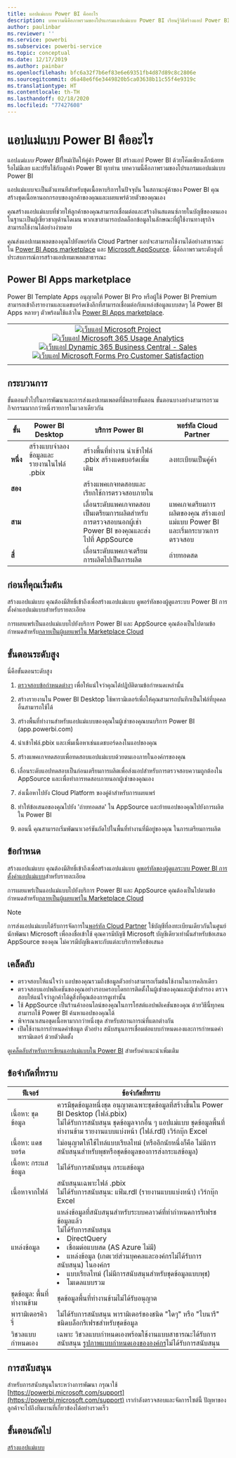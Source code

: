 ```yaml
---
title: แอปแม่แบบ Power BI คืออะไร
description: บทความนี้คือภาพรวมของโปรแกรมแอปแม่แบบ Power BI เรียนรู้วิธีสร้างแอป Power BI ด้วยโค๊ดเพียงเล็กน้อยหรือไม่มีเลย และปรับใช้กับลูกค้า Power BI ทุกท่าน
author: paulinbar
ms.reviewer: ''
ms.service: powerbi
ms.subservice: powerbi-service
ms.topic: conceptual
ms.date: 12/17/2019
ms.author: painbar
ms.openlocfilehash: bfc6a32f7b6ef83e6e69351fb4d87d89c8c2806e
ms.sourcegitcommit: d6a48e6f6e3449820b5ca03638b11c55f4e9319c
ms.translationtype: HT
ms.contentlocale: th-TH
ms.lasthandoff: 02/18/2020
ms.locfileid: "77427608"
---
```

# <a name="what-are-power-bi-template-apps"></a>แอปแม่แบบ Power BI คืออะไร

แอป*แม่แบบ Power BI*ใหม่เปิดให้คู่ค้า Power BI สร้างแอป Power BI ด้วยโค๊ดเพียงเล็กน้อยหรือไม่มีเลย และปรับใช้กับลูกค้า Power BI ทุกท่าน  บทความนี้คือภาพรวมของโปรแกรมแอปแม่แบบ Power BI

แอปแม่แบบจะเป็นตัวแทนทีสำหรับชุดเนื้อหาบริการในปัจจุบัน ในสถานะคู่ค้าของ Power BI คุณสร้างชุดเนื้อหานอกกรอบของลูกค้าของคุณและเผยแพร่ด้วยตัวของคุณเอง  

คุณสร้างแอปแม่แบบที่ช่วยให้ลูกค้าของคุณสามารถเชื่อมต่อและสร้างอินสแตนซ์ภายในบัญชีของตนเอง ในฐานะเป็นผู้เชี่ยวชาญด้านโดเมน พวกเขาสามารถปลดล็อกข้อมูลในลักษณะที่ผู้ใช้งานทางธุรกิจสามารถใช้งานได้อย่างง่ายดาย  

คุณส่งแอปเทมเพลตของคุณไปยังพอร์ทัล Cloud Partner แอปจะสามารถใช้งานได้อย่างสาธารณะใน [Power BI Apps marketplace](https://app.powerbi.com/getdata/services) และ [Microsoft AppSource](https://appsource.microsoft.com/?product=power-bi). นี่คือภาพรวมระดับสูงที่ประสบการณ์การสร้างแอปเทมเพลตสาธารณะ

## <a name="power-bi-apps-marketplace"></a>Power BI Apps marketplace

Power BI Template Apps อนุญาตให้ Power BI Pro หรือผู้ใช้ Power BI Premium สามารถเข้าถึงรายงานและแดชบอร์ดเชิงลึกที่สามารถเชื่อมต่อกับแหล่งข้อมูลแบบสดๆ ได้ Power BI Apps หลายๆ ตัวพร้อมใช้แล้วใน [Power BI Apps marketplace](https://app.powerbi.com/getdata/services).

|  |
|     :---:      |
| [![เว็บแอป Microsoft Project](./media/service-template-apps-overview/project-web.png)](https://app.powerbi.com/groups/me/getapps/services/pbi_msprojectonline.pbi-microsoftprojectwebapp) [![เว็บแอป Microsoft 365 Usage Analytics](./media/service-template-apps-overview/microsoft365-usage-analytics.png)](https://app.powerbi.com/groups/me/getapps/services/cia_microsoft365.microsoft-365-usage-analytics) [![เว็บแอป Dynamic 365 Business Central - Sales](./media/service-template-apps-overview/dynamics-sales.png)](https://app.powerbi.com/groups/me/getapps/services/microsoftdynsmb.businesscentral_sales) [![เว็บแอป Microsoft Forms Pro Customer Satisfaction](./media/service-template-apps-overview/forms-pro.png)](https://app.powerbi.com/groups/me/getapps/services/msfp.formsprocustomersatisfaction) |
|  |

## <a name="process"></a>กระบวนการ
ขั้นตอนทั่วไปในการพัฒนาและการส่งแอปเทมเพลตที่มีหลายขั้นตอน ขั้นตอนบางอย่างสามารถรวมกิจกรรมมากกว่าหนึ่งรายการในเวลาเดียวกัน


| ขั้น | Power BI Desktop |  |บริการ Power BI  |  |พอร์ทัล Cloud Partner  |
|---|--------|--|---------|---------|---------|
| **หนึ่ง** | สร้างแบบจำลองข้อมูลและรายงานในไฟล์ .pbix |  | สร้างพื้นที่ทำงาน นำเข้าไฟล์ .pbix สร้างแดชบอร์ดเพิ่มเติม  |  | ลงทะเบียนเป็นคู่ค้า |
| **สอง** |  |  | สร้างแพคเกจทดสอบและเรียกใช้การตรวจสอบภายใน        |  | |
| **สาม** | |  | เลื่อนระดับแพคเกจทดสอบเป็นเตรียมการผลิตสำหรับการตรวจสอบนอกผู้เช่า Power BI ของคุณและส่งไปที่ AppSource  |  | แพคเกจเตรียมการผลิตของคุณ สร้างแอปแม่แบบ Power BI และเริ่มกระบวนการตรวจสอบ |
| **สี่** | |  | เลื่อนระดับแพคเกจเตรียมการผลิตไปเป็นการผลิต |  | ถ่ายทอดสด |

## <a name="before-you-begin"></a>ก่อนที่คุณเริ่มต้น

สร้างแอปแม่แบบ คุณต้องมีสิทธิ์เข้าถึงเพื่อสร้างแอปแม่แบบ ดูพอร์ทัลของผู้ดูแลระบบ Power BI การตั้งค่าแอปแม่แบบสำหรับรายละเอียด 

การเผยแพร่เป็นแอปแม่แบบไปยังบริการ Power BI และ AppSource คุณต้องเป็นไปตามข้อกำหนดสำหรับ[กลายเป็นผู้เผยแพร่ใน Marketplace Cloud](https://docs.microsoft.com/azure/marketplace/become-publisher)
 
## <a name="high-level-steps"></a>ขั้นตอนระดับสูง

นี่คือขั้นตอนระดับสูง 

1. [ตรวจสอบข้อกำหนดต่างๆ](#requirements) เพื่อให้แน่ใจว่าคุณได้ปฎิบัติตามข้อกำหนดเหล่านั้น 

2. สร้างรายงานใน Power BI Desktop ใช้พารามิเตอร์เพื่อให้คุณสามารถบันทึกเป็นไฟล์ที่บุคคลอื่นสามารถใช้ได้ 

3. สร้างพื้นที่ทำงานสำหรับแอปแม่แบบของคุณในผู้เช่าของคุณบนบริการ Power BI (app.powerbi.com) 

4. นำเข้าไฟล์.pbix และเพิ่มเนื้อหาเช่นแดชบอร์ดลงในแอปของคุณ 

5. สร้างแพคเกจทดสอบเพื่อทดสอบแอปแม่แบบด้วยตนเองภายในองค์กรของคุณ 

6. เลื่อนระดับแอปทดสอบเป็นก่อนเตรียมการผลิตเพื่อส่งแอปสำหรับการตรวจสอบความถูกต้องใน AppSource และเพื่อทำการทดสอบภายนอกผู้เช่าของคุณเอง 

7. ส่งเนื้อหาไปยัง Cloud Platform ของคู่ค้าสำหรับการเผยแพร่ 

8. ทำให้ข้อเสนอของคุณไปยัง 'ถ่ายทอดสด' ใน AppSource และย้ายแอปของคุณไปยังการผลิตใน Power BI

9. ตอนนี้ คุณสามารถเริ่มพัฒนาเวอร์ชันถัดไปในพื้นที่ทำงานที่มีอยู่ของคุณ ในการเตรียมการผลิต 

## <a name="requirements"></a>ข้อกำหนด

สร้างแอปแม่แบบ คุณต้องมีสิทธิ์เข้าถึงเพื่อสร้างแอปแม่แบบ ดู[พอร์ทัลของผู้ดูแลระบบ Power BI การตั้งค่าแอปแม่แบบ](service-admin-portal.md#template-apps-settings)สำหรับรายละเอียด 

การเผยแพร่เป็นแอปแม่แบบไปยังบริการ Power BI และ AppSource คุณต้องเป็นไปตามข้อกำหนดสำหรับ[กลายเป็นผู้เผยแพร่ใน Marketplace Cloud](https://docs.microsoft.com/azure/marketplace/become-publisher)
 > [!NOTE] 
 > การส่งแอปแม่แบบได้รับการจัดการใน[พอร์ทัล Cloud Partner](https://cloudpartner.azure.com) ใช้บัญชีที่ลงทะเบียนเดียวกันในศูนย์นักพัฒนา Microsoft เพื่อลงชื่อเข้าใช้ คุณควรมีบัญชี Microsoft บัญชีเดียวเท่านั้นสำหรับข้อเสนอ AppSource ของคุณ ไม่ควรมีบัญชีเฉพาะกับแต่ละบริการหรือข้อเสนอ

## <a name="tips"></a>เคล็ดลับ 

- ตรวจสอบให้แน่ใจว่า แอปของคุณรวมถึงข้อมูลตัวอย่างสามารถเริ่มต้นใช้งานในการคลิกเดียว 
- ตรวจสอบแอปพลิเคชันของคุณอย่างรอบครอบโดยการติดตั้งในผู้เช่าของคุณและผู้เช่าสำรอง ตรวจสอบให้แน่ใจว่าลูกค้าได้ดูสิ่งที่คุณต้องการดูเท่านั้น 
- ใช้ AppSource เป็นร้านค้าออนไลน์ของคุณในการโฮสต์แอปพลิเคชันของคุณ ด้วยวิธีนี้ทุกคนสามารถใช้ Power BI ค้นหาแอปของคุณได้ 
- พิจารณาเสนอชุดเนื้อหามากกว่าหนึ่งชุด สำหรับสถานการณ์ที่แตกต่างกัน 
- เปิดใช้งานการกำหนดค่าข้อมูล ตัวอย่าง สนับสนุนการเชื่อมต่อแบบกำหนดเองและการกำหนดค่าพารามิเตอร์ ด้วยตัวติดตั้ง

ดู[เคล็ดลับสำหรับการเขียนแอปแม่แบบใน Power BI](service-template-apps-tips.md) สำหรับคำแนะนำเพิ่มเติม

## <a name="known-limitations"></a>ข้อจำกัดที่ทราบ

| ฟีเจอร์ | ข้อจำกัดที่ทราบ |
|---------|---------|
|เนื้อหา:  ชุดข้อมูล   | ควรมีชุดข้อมูลหนึ่งชุด อนุญาตเฉพาะชุดข้อมูลที่สร้างขึ้นใน Power BI Desktop (ไฟล์.pbix) <br>ไม่ได้รับการสนับสนุน ชุดข้อมูลจากอื่น ๆ แอปแม่แบบ ชุดข้อมูลพื้นที่ทำงานข้าม รายงานแบบแบ่งหน้า (ไฟล์.rdl) เวิร์กบุ๊ก Excel |
|เนื้อหา: แดชบอร์ด | ไม่อนุญาตให้ใช้ไทล์แบบเรียลไทม์ (หรืออีกนัยหนึ่งก็คือ ไม่มีการสนับสนุนสำหรับพุชหรือชุดข้อมูลของการส่งกระแสข้อมูล) |
|เนื้อหา: กระแสข้อมูล | ไม่ได้รับการสนับสนุน กระแสข้อมูล |
|เนื้อหาจากไฟล์ | สนับสนุนเฉพาะไฟล์ .pbix <br>ไม่ได้รับการสนับสนุน: แฟ้ม.rdl (รายงานแบบแบ่งหน้า) เวิร์กบุ๊ก Excel   |
| แหล่งข้อมูล | แหล่งข้อมูลที่สนับสนุนสำหรับระบบคลาวด์ที่ทำกำหนดการรีเฟรชข้อมูลแล้ว <br>ไม่ได้รับการสนับสนุน <li> DirectQuery</li><li>เชื่อมต่อแบบสด (AS Azure ไม่มี)</li> <li>แหล่งข้อมูล (เกตเวย์ส่วนบุคคลและองค์กรไม่ได้รับการสนับสนุน) ในองค์กร</li> <li>แบบเรียลไทม์ (ไม่มีการสนับสนุนสำหรับชุดข้อมูลแบบพุช)</li> <li>โมเดลแบบรวม</li></ul> |
| ชุดข้อมูล: พื้นที่ทำงานข้าม | ชุดข้อมูลพื้นที่ทำงานข้ามไม่ได้รับอนุญาต  |
| พารามิเตอรคิวรี่ | ไม่ได้รับการสนับสนุน พารามิเตอร์ของชนิด "ใดๆ" หรือ "ไบนารี" ชนิดบล็อกรีเฟรชสำหรับชุดข้อมูล |
| วิชวลแบบกำหนดเอง | เฉพาะ วิชวลแบบกำหนดเองพร้อมใช้งานแบบสาธารณะได้รับการสนับสนุน [รูปภาพแบบกำหนดเองขององค์กร](developer/power-bi-custom-visuals-organization.md)ไม่ได้รับการสนับสนุน |

## <a name="support"></a>การสนับสนุน
สำหรับการสนับสนุนในระหว่างการพัฒนา กรุณาใช้ [https://powerbi.microsoft.com/support](https://powerbi.microsoft.com/support) เรากำลังตรวจสอบและจัดการไซต์นี้ ปัญหาของลูกค้าจะไปถึงทีมงานที่เกี่ยวข้องได้อย่างรวดเร็ว

## <a name="next-steps"></a>ขั้นตอนถัดไป

[สร้างแอปแม่แบบ](service-template-apps-create.md)
